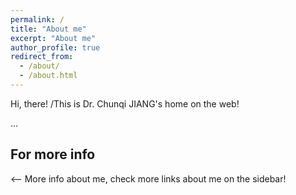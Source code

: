```yaml
---
permalink: /
title: "About me"
excerpt: "About me"
author_profile: true
redirect_from: 
  - /about/
  - /about.html
---
```


Hi, there! /This is Dr. Chunqi JIANG's home on the web!

...

For more info
------
<-- More info about me, check more links about me on the sidebar!
